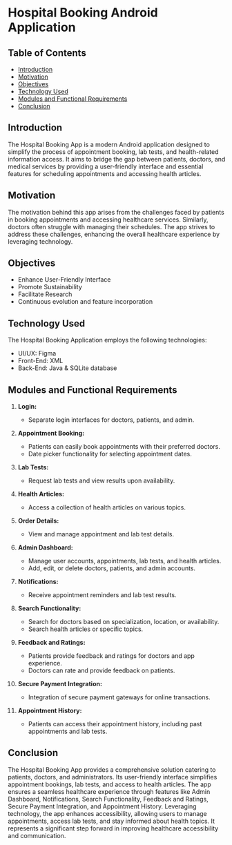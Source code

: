 
# Hospital Booking Android Application

## Table of Contents

- [Introduction](#introduction)
- [Motivation](#motivation)
- [Objectives](#objectives)
- [Technology Used](#technology-used)
- [Modules and Functional Requirements](#modules-and-functional-requirements)
- [Conclusion](#conclusion)

## Introduction

The Hospital Booking App is a modern Android application designed to simplify the process of appointment booking, lab tests, and health-related information access. It aims to bridge the gap between patients, doctors, and medical services by providing a user-friendly interface and essential features for scheduling appointments and accessing health articles.

## Motivation

The motivation behind this app arises from the challenges faced by patients in booking appointments and accessing healthcare services. Similarly, doctors often struggle with managing their schedules. The app strives to address these challenges, enhancing the overall healthcare experience by leveraging technology.

## Objectives

- Enhance User-Friendly Interface
- Promote Sustainability
- Facilitate Research
- Continuous evolution and feature incorporation

## Technology Used

The Hospital Booking Application employs the following technologies:

- UI/UX: Figma
- Front-End: XML
- Back-End: Java & SQLite database

## Modules and Functional Requirements

1. **Login:**
    - Separate login interfaces for doctors, patients, and admin.

2. **Appointment Booking:**
    - Patients can easily book appointments with their preferred doctors.
    - Date picker functionality for selecting appointment dates.

3. **Lab Tests:**
    - Request lab tests and view results upon availability.

4. **Health Articles:**
    - Access a collection of health articles on various topics.

5. **Order Details:**
    - View and manage appointment and lab test details.

6. **Admin Dashboard:**
    - Manage user accounts, appointments, lab tests, and health articles.
    - Add, edit, or delete doctors, patients, and admin accounts.

7. **Notifications:**
    - Receive appointment reminders and lab test results.

8. **Search Functionality:**
    - Search for doctors based on specialization, location, or availability.
    - Search health articles or specific topics.

9. **Feedback and Ratings:**
    - Patients provide feedback and ratings for doctors and app experience.
    - Doctors can rate and provide feedback on patients.

10. **Secure Payment Integration:**
    - Integration of secure payment gateways for online transactions.

11. **Appointment History:**
    - Patients can access their appointment history, including past appointments and lab tests.

## Conclusion

The Hospital Booking App provides a comprehensive solution catering to patients, doctors, and administrators. Its user-friendly interface simplifies appointment bookings, lab tests, and access to health articles. The app ensures a seamless healthcare experience through features like Admin Dashboard, Notifications, Search Functionality, Feedback and Ratings, Secure Payment Integration, and Appointment History. Leveraging technology, the app enhances accessibility, allowing users to manage appointments, access lab tests, and stay informed about health topics. It represents a significant step forward in improving healthcare accessibility and communication.
